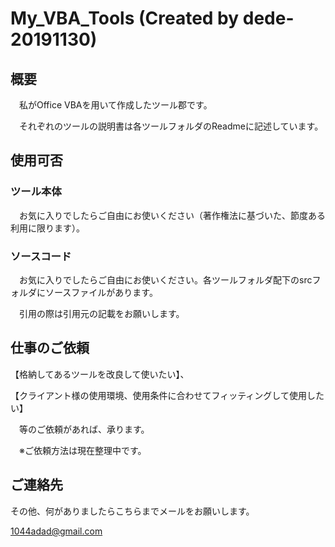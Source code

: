 

# My_VBA_Tools (Created by dede-20191130)



<!-- START doctoc -->
<!-- END doctoc -->



<script><div class="toc">
  <ul>
    <li><a href="#My_VBA_Tools (Created by dede-20191130)">My_VBA_Tools (Created by dede-20191130)</a>
      <ul>
        <li><a href="#概要">概要</a></li>
        <li><a href="#使用可否">使用可否</a>
          <ul>
            <li><a href="#ツール本体">ツール本体</a></li>
            <li><a href="#ソースコード">ソースコード</a></li>
          </ul>
        </li>
        <li><a href="#仕事のご依頼">仕事のご依頼</a></li>
        <li><a href="#ご連絡先">ご連絡先</a></li>
      </ul>
    </li>
  </ul>
</div></script>






## 概要

　私がOffice VBAを用いて作成したツール郡です。

　それぞれのツールの説明書は各ツールフォルダのReadmeに記述しています。




## 使用可否

### ツール本体

　お気に入りでしたらご自由にお使いください（著作権法に基づいた、節度ある利用に限ります）。

### ソースコード

　お気に入りでしたらご自由にお使いください。各ツールフォルダ配下のsrcフォルダにソースファイルがあります。

　引用の際は引用元の記載をお願いします。



## 仕事のご依頼

【格納してあるツールを改良して使いたい】、

【クライアント様の使用環境、使用条件に合わせてフィッティングして使用したい】

　等のご依頼があれば、承ります。

　※ご依頼方法は現在整理中です。



## ご連絡先

その他、何がありましたらこちらまでメールをお願いします。

[1044adad@gmail.com](mailto:1044adad@gmail.com)